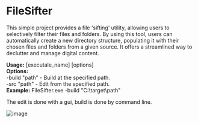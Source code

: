 # FileSifter

This simple project provides a file 'sifting' utility, allowing users to selectively filter their files and folders. By using this tool, users can automatically create a new directory structure, populating it with their chosen files and folders from a given source. It offers a streamlined way to declutter and manage digital content. 

  **Usage:**
  [executale_name] [options] \
  **Options:** \
  -build "path"   - Build at the specified path. \
  -src "path"  - Edit from the specified path. \
  **Example:**
    FileSifter.exe -build "C:\target\path"

The edit is done with a gui, build is done by command line.


![image](https://github.com/fredconex/FileSifter/assets/109859677/1f4654c9-1611-4906-9afb-1f77f03f8fb4)
